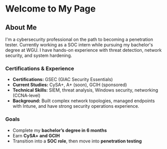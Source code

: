 # Welcome to My Page

## About Me  
I'm a cybersecurity professional on the path to becoming a penetration tester. Currently working as a SOC intern while pursuing my bachelor's degree at WGU. I have hands-on experience with threat detection, network security, and system hardening.  

### Certifications & Experience  
- **Certifications:** GSEC (GIAC Security Essentials)  
- **Current Studies:** CySA+, A+ (soon), GCIH (sponsored)  
- **Technical Skills:** SIEM, threat analysis, Windows security, networking (CCNA-level)  
- **Background:** Built complex network topologies, managed endpoints with Intune, and have strong security operations experience.  

### Goals  
- Complete my **bachelor’s degree in 6 months**  
- Earn **CySA+ and GCIH**  
- Transition into a **SOC role**, then move into **penetration testing**  

